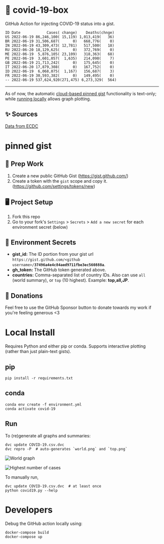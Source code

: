 # 🏥 covid-19-box

GitHub Action for injecting COVID-19 status into a gist.

```
ID Date            Cases( change)    Deaths(chnge)
US 2022-06-19 86,246,100( 15,119) 1,013,419(   36)
BR 2022-06-19 31,506,687(      0)   668,776(    0)
IN 2022-06-19 43,309,473( 12,781)   517,500(   18)
RU 2022-06-20 18,129,625(      0)   372,769(    0)
ME 2022-06-19  5,876,105( 23,109)   318,363(   68)
PE 2022-06-19  3,601,057(  1,635)   214,098(    7)
GB 2022-06-19 21,713,242(      0)   175,645(    0)
IT 2022-06-20 17,879,308(      0)   167,752(    0)
ID 2022-06-19  6,068,075(  1,167)   156,687(    3)
FR 2022-06-19 30,593,382(      0)   149,495(    0)
-- 2022-06-19 537,624,920(271,475) 6,273,329(  564)
```

---

As of now, the automatic [cloud-based pinned gist](#pinned-gist) functionality is text-only;
while [running locally](#local-install) allows graph plotting.

## ✨ Sources

[Data from ECDC](https://www.ecdc.europa.eu/en/publications-data/download-todays-data-geographic-distribution-covid-19-cases-worldwide)

# pinned gist

## 🎒 Prep Work
1. Create a new public GitHub Gist (https://gist.github.com/)
1. Create a token with the `gist` scope and copy it. (https://github.com/settings/tokens/new)

## 🖥 Project Setup
1. Fork this repo
1. Go to your fork's `Settings` > `Secrets` > `Add a new secret` for each environment secret (below)

## 🤫 Environment Secrets
- **gist_id:** The ID portion from your gist url `https://gist.github.com/<github username>/`**`37496a4e4c84aed9711fbe3ec560888a`**.
- **gh_token:** The GitHub token generated above.
- **countries:** Comma-separated list of country IDs. Also can use `all` (world summary), or `top` (10 highest). Example: **top,all,JP**.

## 💸 Donations

Feel free to use the GitHub Sponsor button to donate towards my work if you're feeling generous <3

# Local Install

Requires Python and either pip or conda. Supports interactive plotting (rather than just plain-text gists).

## pip

```
pip install -r requirements.txt
```

## conda

```
conda env create -f environment.yml
conda activate covid-19
```

## Run

To (re)generate all graphs and summaries:

```
dvc update COVID-19.csv.dvc
dvc repro -P  # auto-generates `world.png` and `top.png`
```

![World graph](world.png)

![Highest number of cases](top.png)

To manually run,

```
dvc update COVID-19.csv.dvc  # at least once
python covid19.py --help
```

# Developers

Debug the GitHub action locally using:

```
docker-compose build
docker-compose up
```
